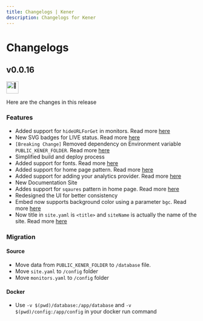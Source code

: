 ```yaml
---
title: Changelogs | Kener
description: Changelogs for Kener
---
```


# Changelogs

## v0.0.16

<picture>
  <source srcset="https://fonts.gstatic.com/s/e/notoemoji/latest/1f680/512.webp" type="image/webp">
  <img src="https://fonts.gstatic.com/s/e/notoemoji/latest/1f680/512.gif" alt="🚀" width="32" height="32">
</picture>

Here are the changes in this release

### Features

-   Added support for `hideURLForGet` in monitors. Read more [here](/docs/monitors)
-   New SVG badges for LIVE status. Read more [here](/docs/status-badges#live)
-   `[Breaking Change]` Removed dependency on Environment variable `PUBLIC_KENER_FOLDER`. Read more [here](#v0-0-16-migration)
-   Simplified build and deploy process
-   Added support for fonts. Read more [here](/docs/customize-site#font)
-   Added support for home page pattern. Read more [here](/docs/customize-site#pattern)
-   Added support for adding your analytics provider. Read more [here](/docs/site-analytics)
-   New Documentation Site
-   Addes support for `sqaures` pattern in home page. Read more [here](/docs/customize-site#pattern)
-   Redesigned the UI for better consistency
-   Embed now supports background color using a parameter `bgc`. Read more [here](/docs/embed#javascript-parameters)
-   Now title in `site.yaml` is `<title>` and `siteName` is actually the name of the site. Read more [here](/docs/customize-site#siteName)

### Migration

#### Source

-   Move data from `PUBLIC_KENER_FOLDER` to `/database` file.
-   Move `site.yaml` to `/config` folder
-   Move `monitors.yaml` to `/config` folder

#### Docker

-   Use `-v $(pwd)/database:/app/database` and `-v $(pwd)/config:/app/config` in your docker run command
